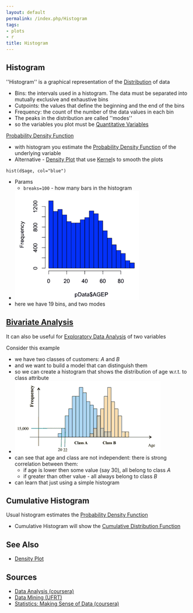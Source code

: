 ```yaml
---
layout: default
permalink: /index.php/Histogram
tags:
- plots
- r
title: Histogram
---
```

## Histogram
''Histogram'' is a graphical representation of the [Distribution](Distribution) of data
- Bins: the intervals used in a histogram. The data must be separated into mutually exclusive and exhaustive bins
- Cutpoints: the values that define the beginning and the end of the bins
- Frequency: the count of the number of the data values in each bin
- The peaks in the distribution are called ''modes''
- so the variables you plot must be [Quantitative Variables](Quantitative_Variables)

[Probability Density Function](Probability_Density_Function)
- with histogram you estimate the [Probability Density Function](Probability_Density_Function) of the underlying variable 
- Alternative - [Density Plot](Density_Plot) that use [Kernel](Kernel)s to smooth the plots 


```text only
hist(d$age, col="blue")
```
- Params
  - <code>breaks=100</code> - how many bars in the histogram
- <img src="https://raw.githubusercontent.com/alexeygrigorev/wiki-figures/master/crs/da/hist-one.png" alt="Image">
- here we have 19 bins, and two modes 



## [Bivariate Analysis](Bivariate_Analysis)
It can also be useful for [Exploratory Data Analysis](Exploratory_Data_Analysis) of two variables 

Consider this example
- we have two classes of customers: $A$ and $B$
- and we want to build a model that can distinguish them
- so we can create a histogram that shows the distribution of age w.r.t. to class attribute
- <img src="https://raw.githubusercontent.com/alexeygrigorev/wiki-figures/master/ufrt/kddm/hist-bivariate.png" alt="Image">
- can see that age and class are not independent: there is strong correlation between them:
  - if age is lower then some value (say 30), all belong to class $A$ 
  - if greater than other value - all always belong to class $B$ 
- can learn that just using a simple histogram 


## Cumulative Histogram
Usual histogram estimates the [Probability Density Function](Probability_Density_Function)
- Cumulative Histogram will show the [Cumulative Distribution Function](Cumulative_Distribution_Function)


## See Also
- [Density Plot](Density_Plot)

## Sources
- [Data Analysis (coursera)](Data_Analysis_(coursera))
- [Data Mining (UFRT)](Data_Mining_(UFRT))
- [Statistics: Making Sense of Data (coursera)](Statistics__Making_Sense_of_Data_(coursera))
